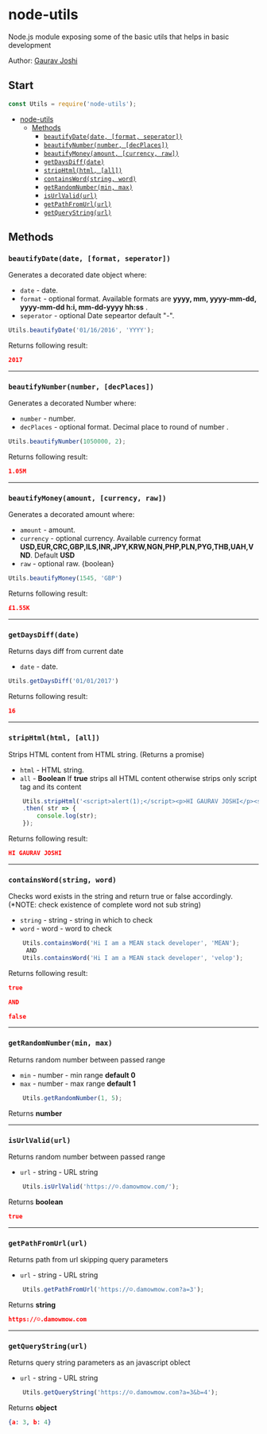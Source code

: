 # node-utils
Node.js module exposing some of the basic utils that helps in basic development

Author: [Gaurav Joshi](https://github.com/GJ2511/countries)

## Start
```js
const Utils = require('node-utils');
```

- [node-utils](#start)
  - [Methods](#methods)
    - [`beautifyDate(date, [format, seperator])`](#user-content-beautifydatedate-format-seperator)
	- [`beautifyNumber(number, [decPlaces])`](#user-content-beautifynumbernumber-decplaces)
	- [`beautifyMoney(amount, [currency, raw])`](#user-content-beautifymoneyamount-currency-raw)
	- [`getDaysDiff(date)`](#user-content-getdaysdiffdate)
	- [`stripHtml(html, [all])`](#user-content-striphtmlhtml-all)
	- [`containsWord(string, word)`](#user-content-containswordstring-word)
	- [`getRandomNumber(min, max)`](#user-content-getrandomnumbermin-max)
	- [`isUrlValid(url)`](#user-content-isurlvalidurl)
	- [`getPathFromUrl(url)`](#user-content-getpathfromurlurl)
	- [`getQueryString(url)`](#user-content-getquerystringurl)
	
	





## Methods

### `beautifyDate(date, [format, seperator])`

Generates a decorated date object where:
- `date` - date.
- `format` - optional format. Available formats are __yyyy, mm, yyyy-mm-dd, yyyy-mm-dd h:i, mm-dd-yyyy hh:ss__ . 
- `seperator` - optional Date sepeartor default "-".

```js
Utils.beautifyDate('01/16/2016', 'YYYY');
```

Returns following result:

```json
2017
```

- - -

### `beautifyNumber(number, [decPlaces])`

Generates a decorated Number where:
- `number` - number.
- `decPlaces` - optional format. Decimal place to round of number .

```js
Utils.beautifyNumber(1050000, 2);
```

Returns following result:

```json
1.05M
```

- - -

### `beautifyMoney(amount, [currency, raw])`

Generates a decorated amount where:
- `amount` - amount.
- `currency` - optional currency. Available currency format __USD,EUR,CRC,GBP,ILS,INR,JPY,KRW,NGN,PHP,PLN,PYG,THB,UAH,VND__. Default __USD__ 
- `raw` - optional raw. {boolean}

```js
Utils.beautifyMoney(1545, 'GBP')
```

Returns following result:

```json
£1.55K
```
- - -

### `getDaysDiff(date)`

Returns days diff from current date
- `date` - date.

```js
Utils.getDaysDiff('01/01/2017')
```

Returns following result:

```json
16
```

- - -

### `stripHtml(html, [all])`

Strips HTML content from HTML string. (Returns a promise)
- `html` - HTML string.
- `all` - __Boolean__ If __true__ strips all HTML content otherwise strips only script tag and its content

```js
	Utils.stripHtml('<script>alert(1);</script><p>HI GAURAV JOSHI</p><script>alert(1);</script>', true)
	.then( str => {
		console.log(str);
	});
```

Returns following result:

```json
HI GAURAV JOSHI
```

- - -

### `containsWord(string, word)`

Checks word exists in the string and return true or false accordingly. (*NOTE: check existence of complete word not sub string)
- `string` - string - string in which to check
- `word` - word - word to check

```js
	Utils.containsWord('Hi I am a MEAN stack developer', 'MEAN');
	 AND
	Utils.containsWord('Hi I am a MEAN stack developer', 'velop');
```

Returns following result:

```json
true

AND

false
```

- - -

### `getRandomNumber(min, max)`

Returns random number between passed range
- `min` - number - min range __default 0__
- `max` - number - max range __default 1__

```js
	Utils.getRandomNumber(1, 5);
```

Returns __number__

- - -

### `isUrlValid(url)`

Returns random number between passed range
- `url` - string - URL string

```js
	Utils.isUrlValid('https://☺.damowmow.com/');
```

Returns __boolean__

```json
true
```

- - -

### `getPathFromUrl(url)`

Returns path from url skipping query parameters
- `url` - string - URL string

```js
	Utils.getPathFromUrl('https://☺.damowmow.com?a=3');
```

Returns __string__

```json
https://☺.damowmow.com
```

- - -

### `getQueryString(url)`

Returns query string parameters as an javascript oblect
- `url` - string - URL string

```js
	Utils.getQueryString('https://☺.damowmow.com?a=3&b=4');
```

Returns __object__

```json
{a: 3, b: 4}
```